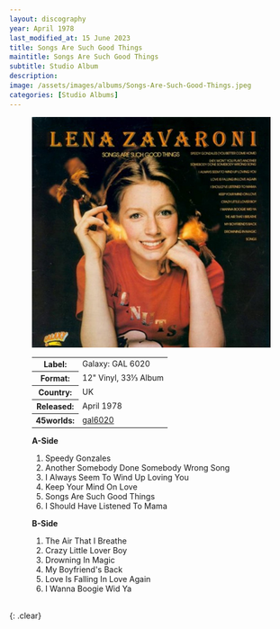 ```yaml
---
layout: discography
year: April 1978
last_modified_at: 15 June 2023
title: Songs Are Such Good Things
maintitle: Songs Are Such Good Things
subtitle: Studio Album
description: 
image: /assets/images/albums/Songs-Are-Such-Good-Things.jpeg
categories: [Studio Albums]
---
```


<figure class="fig1" id="galaxy">
<img src="/assets/images/albums/Songs-Are-Such-Good-Things.jpeg" class="full-width" alt="Front Cover for the album Songs Are Such Good Things (1978)" />
<figcaption>
<table>
<tr><th>Label:</th><td>Galaxy: GAL 6020</td></tr>
<tr><th>Format:</th><td>12" Vinyl, 33⅓ Album</td></tr>
<tr><th>Country:</th><td>UK</td></tr>
<tr><th>Released:</th><td>April 1978</td></tr>
<tr class="split"><th>45worlds:</th><td><a class="external-link" href="http://www.45worlds.com/vinyl/album/gal6020">gal6020</a></td></tr>
</table>
</figcaption>
</figure>

<figure class="fig2" id="Tracks">
<figcaption>
<strong>A-Side</strong>
</figcaption>
<ol>
<li>Speedy Gonzales</li>
<li>Another Somebody Done Somebody Wrong Song</li>
<li>I Always Seem To Wind Up Loving You</li>
<li>Keep Your Mind On Love</li>
<li>Songs Are Such Good Things</li>
<li>I Should Have Listened To Mama</li>
</ol>
<figcaption>
<strong>B-Side</strong>
</figcaption>
<ol>
<li>The Air That I Breathe</li>
<li>Crazy Little Lover Boy</li>
<li>Drowning In Magic</li>
<li>My Boyfriend's Back</li>
<li>Love Is Falling In Love Again</li>
<li>I Wanna Boogie Wid Ya</li>
</ol>
</figure>

<br />{: .clear}

